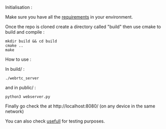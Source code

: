 Initialisation :

Make sure you have all the [requirements](https://github.com/Deimyn/SmartCam/blob/main/requirements.txt) in your environment.

Once the repo is cloned create a directory called "build" then use cmake to build and compile :

```
mkdir build && cd build 
cmake ..
make
```

 
How to use :

In build/ :
```
./webrtc_server
```

and in public/ :
```
python3 webserver.py
```

Finally go check the at http://localhost:8080/ (on any device in the same network)

You can also check [usefull](https://github.com/Deimyn/SmartCam/blob/main/usefull.txt) for testing purposes. 
